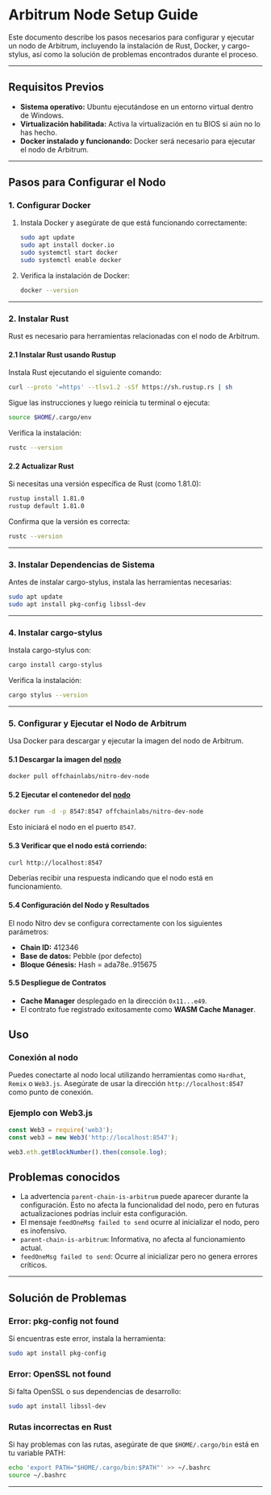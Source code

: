 # **Arbitrum Node Setup Guide**

Este documento describe los pasos necesarios para configurar y ejecutar un nodo de Arbitrum, incluyendo la instalación de Rust, Docker, y cargo-stylus, así como la solución de problemas encontrados durante el proceso.

---

## **Requisitos Previos**

- **Sistema operativo:** Ubuntu ejecutándose en un entorno virtual dentro de Windows.  
- **Virtualización habilitada:** Activa la virtualización en tu BIOS si aún no lo has hecho.  
- **Docker instalado y funcionando:** Docker será necesario para ejecutar el nodo de Arbitrum.  

---

## **Pasos para Configurar el Nodo**

### **1. Configurar Docker**

1. Instala Docker y asegúrate de que está funcionando correctamente:  
   ```bash
   sudo apt update
   sudo apt install docker.io
   sudo systemctl start docker
   sudo systemctl enable docker
   ```

2. Verifica la instalación de Docker:  
   ```bash
   docker --version
   ```

---

### **2. Instalar Rust**

Rust es necesario para herramientas relacionadas con el nodo de Arbitrum.

#### **2.1 Instalar Rust usando Rustup**  
Instala Rust ejecutando el siguiente comando:  
```bash
curl --proto '=https' --tlsv1.2 -sSf https://sh.rustup.rs | sh
```
Sigue las instrucciones y luego reinicia tu terminal o ejecuta:  
```bash
source $HOME/.cargo/env
```

Verifica la instalación:  
```bash
rustc --version
```

#### **2.2 Actualizar Rust**  
Si necesitas una versión específica de Rust (como 1.81.0):  
```bash
rustup install 1.81.0
rustup default 1.81.0
```

Confirma que la versión es correcta:  
```bash
rustc --version
```

---

### **3. Instalar Dependencias de Sistema**

Antes de instalar cargo-stylus, instala las herramientas necesarias:  
```bash
sudo apt update
sudo apt install pkg-config libssl-dev
```

---

### **4. Instalar cargo-stylus**

Instala cargo-stylus con:  
```bash
cargo install cargo-stylus
```

Verifica la instalación:  
```bash
cargo stylus --version
```

---

### **5. Configurar y Ejecutar el Nodo de Arbitrum**

Usa Docker para descargar y ejecutar la imagen del nodo de Arbitrum.

#### **5.1 Descargar la imagen del [nodo](https://github.com/OffchainLabs/nitro-devnode)**   
```bash
docker pull offchainlabs/nitro-dev-node
```

#### **5.2 Ejecutar el contenedor del [nodo](https://github.com/OffchainLabs/nitro-devnode)**  
```bash
docker run -d -p 8547:8547 offchainlabs/nitro-dev-node
```
Esto iniciará el nodo en el puerto `8547`.

#### **5.3 Verificar que el nodo está corriendo:**
   ```bash
   curl http://localhost:8547
   ```
   Deberías recibir una respuesta indicando que el nodo está en funcionamiento.

#### **5.4 Configuración del Nodo y Resultados**

El nodo Nitro dev se configura correctamente con los siguientes parámetros:
- **Chain ID:** 412346
- **Base de datos:** Pebble (por defecto)
- **Bloque Génesis:** Hash = ada78e..915675

#### **5.5  Despliegue de Contratos**
- **Cache Manager** desplegado en la dirección `0x11...e49`.
- El contrato fue registrado exitosamente como **WASM Cache Manager**.

## Uso

### Conexión al nodo
Puedes conectarte al nodo local utilizando herramientas como `Hardhat`, `Remix` o `Web3.js`. Asegúrate de usar la dirección `http://localhost:8547` como punto de conexión.

### Ejemplo con Web3.js
```javascript
const Web3 = require('web3');
const web3 = new Web3('http://localhost:8547');

web3.eth.getBlockNumber().then(console.log);
```

## Problemas conocidos
- La advertencia `parent-chain-is-arbitrum` puede aparecer durante la configuración. Esto no afecta la funcionalidad del nodo, pero en futuras actualizaciones podrías incluir esta configuración.
- El mensaje `feedOneMsg failed to send` ocurre al inicializar el nodo, pero es inofensivo.
- `parent-chain-is-arbitrum`: Informativa, no afecta al funcionamiento actual.
- `feedOneMsg failed to send`: Ocurre al inicializar pero no genera errores críticos.
---

## **Solución de Problemas**

### **Error: pkg-config not found**  
Si encuentras este error, instala la herramienta:  
```bash
sudo apt install pkg-config
```

### **Error: OpenSSL not found**  
Si falta OpenSSL o sus dependencias de desarrollo:  
```bash
sudo apt install libssl-dev
```

### **Rutas incorrectas en Rust**  
Si hay problemas con las rutas, asegúrate de que `$HOME/.cargo/bin` está en tu variable PATH:  
```bash
echo 'export PATH="$HOME/.cargo/bin:$PATH"' >> ~/.bashrc
source ~/.bashrc
```

---
